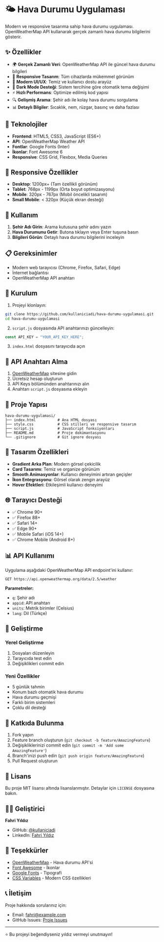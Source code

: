 # 🌤️ Hava Durumu Uygulaması

Modern ve responsive tasarıma sahip hava durumu uygulaması. OpenWeatherMap API kullanarak gerçek zamanlı hava durumu bilgilerini gösterir.

## ✨ Özellikler

- 🌍 **Gerçek Zamanlı Veri**: OpenWeatherMap API ile güncel hava durumu bilgileri
- 📱 **Responsive Tasarım**: Tüm cihazlarda mükemmel görünüm
- 🎨 **Modern UI/UX**: Temiz ve kullanıcı dostu arayüz
- 🌙 **Dark Mode Desteği**: Sistem tercihine göre otomatik tema değişimi
- ⚡ **Hızlı Performans**: Optimize edilmiş kod yapısı
- 🔍 **Gelişmiş Arama**: Şehir adı ile kolay hava durumu sorgulama
- 📊 **Detaylı Bilgiler**: Sıcaklık, nem, rüzgar, basınç ve daha fazlası

## 🚀 Teknolojiler

- **Frontend**: HTML5, CSS3, JavaScript (ES6+)
- **API**: OpenWeatherMap Weather API
- **Fontlar**: Google Fonts (Inter)
- **İkonlar**: Font Awesome 6
- **Responsive**: CSS Grid, Flexbox, Media Queries

## 📱 Responsive Özellikler

- **Desktop**: 1200px+ (Tam özellikli görünüm)
- **Tablet**: 768px - 1199px (Orta boyut optimizasyonu)
- **Mobile**: 320px - 767px (Mobil öncelikli tasarım)
- **Small Mobile**: < 320px (Küçük ekran desteği)

## 🎯 Kullanım

1. **Şehir Adı Girin**: Arama kutusuna şehir adını yazın
2. **Hava Durumunu Getir**: Butona tıklayın veya Enter tuşuna basın
3. **Bilgileri Görün**: Detaylı hava durumu bilgilerini inceleyin

## 📋 Gereksinimler

- Modern web tarayıcısı (Chrome, Firefox, Safari, Edge)
- İnternet bağlantısı
- OpenWeatherMap API anahtarı

## 🔧 Kurulum

1. Projeyi klonlayın:
```bash
git clone https://github.com/kullaniciadi/hava-durumu-uygulamasi.git
cd hava-durumu-uygulamasi
```

2. `script.js` dosyasında API anahtarınızı güncelleyin:
```javascript
const API_KEY = "YOUR_API_KEY_HERE";
```

3. `index.html` dosyasını tarayıcıda açın

## 🔑 API Anahtarı Alma

1. [OpenWeatherMap](https://openweathermap.org/) sitesine gidin
2. Ücretsiz hesap oluşturun
3. API Keys bölümünden anahtarınızı alın
4. Anahtarı `script.js` dosyasına ekleyin

## 📁 Proje Yapısı

```
hava-durumu-uygulamasi/
├── index.html          # Ana HTML dosyası
├── style.css           # CSS stilleri ve responsive tasarım
├── script.js           # JavaScript fonksiyonları
├── README.md           # Proje dokümantasyonu
└── .gitignore          # Git ignore dosyası
```

## 🎨 Tasarım Özellikleri

- **Gradient Arka Plan**: Modern görsel çekicilik
- **Card Tasarımı**: Temiz ve organize görünüm
- **Smooth Animasyonlar**: Kullanıcı deneyimini artıran geçişler
- **İkon Entegrasyonu**: Görsel olarak zengin arayüz
- **Hover Efektleri**: Etkileşimli kullanıcı deneyimi

## 🌐 Tarayıcı Desteği

- ✅ Chrome 90+
- ✅ Firefox 88+
- ✅ Safari 14+
- ✅ Edge 90+
- ✅ Mobile Safari (iOS 14+)
- ✅ Chrome Mobile (Android 8+)

## 📊 API Kullanımı

Uygulama aşağıdaki OpenWeatherMap API endpoint'ini kullanır:

```
GET https://api.openweathermap.org/data/2.5/weather
```

**Parametreler:**
- `q`: Şehir adı
- `appid`: API anahtarı
- `units`: Metrik birimler (Celsius)
- `lang`: Dil (Türkçe)

## 🚧 Geliştirme

### Yerel Geliştirme
1. Dosyaları düzenleyin
2. Tarayıcıda test edin
3. Değişiklikleri commit edin

### Yeni Özellikler
- 5 günlük tahmin
- Konum bazlı otomatik hava durumu
- Hava durumu geçmişi
- Farklı birim sistemleri
- Çoklu dil desteği

## 🤝 Katkıda Bulunma

1. Fork yapın
2. Feature branch oluşturun (`git checkout -b feature/AmazingFeature`)
3. Değişikliklerinizi commit edin (`git commit -m 'Add some AmazingFeature'`)
4. Branch'inizi push edin (`git push origin feature/AmazingFeature`)
5. Pull Request oluşturun

## 📝 Lisans

Bu proje MIT lisansı altında lisanslanmıştır. Detaylar için `LICENSE` dosyasına bakın.

## 👨‍💻 Geliştirici

**Fahri Yıldız**
- GitHub: [@kullaniciadi](https://github.com/kullaniciadi)
- LinkedIn: [Fahri Yıldız](https://linkedin.com/in/fahriyildiz)

## 🙏 Teşekkürler

- [OpenWeatherMap](https://openweathermap.org/) - Hava durumu API'si
- [Font Awesome](https://fontawesome.com/) - İkonlar
- [Google Fonts](https://fonts.google.com/) - Tipografi
- [CSS Variables](https://developer.mozilla.org/en-US/docs/Web/CSS/Using_CSS_custom_properties) - Modern CSS özellikleri

## 📞 İletişim

Proje hakkında sorularınız için:
- Email: fahri@example.com
- GitHub Issues: [Proje Issues](https://github.com/kullaniciadi/hava-durumu-uygulamasi/issues)

---

⭐ Bu projeyi beğendiyseniz yıldız vermeyi unutmayın!

